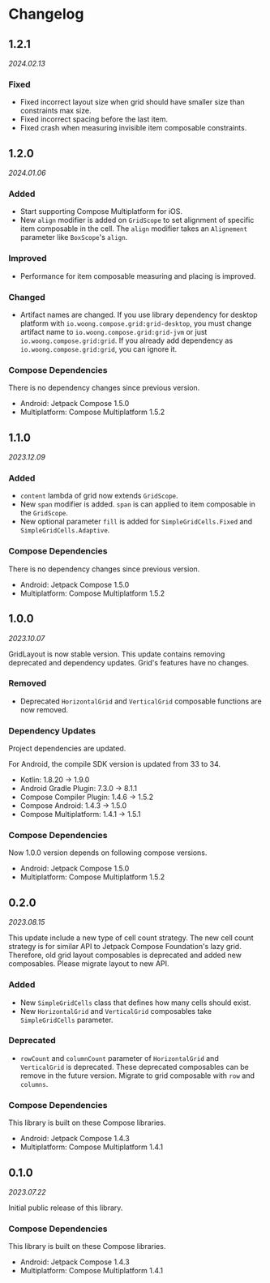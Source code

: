# Changelog

## 1.2.1

_2024.02.13_

### Fixed

- Fixed incorrect layout size when grid should have smaller size than constraints max size.
- Fixed incorrect spacing before the last item.
- Fixed crash when measuring invisible item composable constraints.

## 1.2.0

_2024.01.06_

### Added

- Start supporting Compose Multiplatform for iOS.
- New `align` modifier is added on `GridScope` to set alignment of specific item composable in the cell.
  The `align` modifier takes an `Alignement` parameter like `BoxScope`'s `align`.

### Improved

- Performance for item composable measuring and placing is improved.

### Changed

- Artifact names are changed. If you use library dependency for desktop platform with
  `io.woong.compose.grid:grid-desktop`, you must change artifact name to `io.woong.compose.grid:grid-jvm`
  or just `io.woong.compose.grid:grid`. If you already add dependency as `io.woong.compose.grid:grid`,
  you can ignore it.

### Compose Dependencies

There is no dependency changes since previous version.

- Android: Jetpack Compose 1.5.0
- Multiplatform: Compose Multiplatform 1.5.2

## 1.1.0

_2023.12.09_

### Added

- `content` lambda of grid now extends `GridScope`.
- New `span` modifier is added. `span` is can applied to item composable in the `GridScope`.
- New optional parameter `fill` is added for `SimpleGridCells.Fixed` and `SimpleGridCells.Adaptive`.

### Compose Dependencies

There is no dependency changes since previous version.

- Android: Jetpack Compose 1.5.0
- Multiplatform: Compose Multiplatform 1.5.2

## 1.0.0

_2023.10.07_

GridLayout is now stable version.
This update contains removing deprecated and dependency updates.
Grid's features have no changes.

### Removed

- Deprecated `HorizontalGrid` and `VerticalGrid` composable functions are now removed.

### Dependency Updates

Project dependencies are updated.

For Android, the compile SDK version is updated from 33 to 34.

- Kotlin: 1.8.20 -> 1.9.0
- Android Gradle Plugin: 7.3.0 -> 8.1.1
- Compose Compiler Plugin: 1.4.6 -> 1.5.2
- Compose Android: 1.4.3 -> 1.5.0
- Compose Multiplatform: 1.4.1 -> 1.5.1

### Compose Dependencies

Now 1.0.0 version depends on following compose versions.

- Android: Jetpack Compose 1.5.0
- Multiplatform: Compose Multiplatform 1.5.2

## 0.2.0

_2023.08.15_

This update include a new type of cell count strategy.
The new cell count strategy is for similar API to Jetpack Compose Foundation's lazy grid.
Therefore, old grid layout composables is deprecated and added new composables.
Please migrate layout to new API.

### Added

- New `SimpleGridCells` class that defines how many cells should exist.
- New `HorizontalGrid` and `VerticalGrid` composables take `SimpleGridCells` parameter.

### Deprecated

- `rowCount` and `columnCount` parameter of `HorizontalGrid` and `VerticalGrid` is deprecated.
These deprecated composables can be remove in the future version.
Migrate to grid composable with `row` and `columns`.

### Compose Dependencies

This library is built on these Compose libraries.

- Android: Jetpack Compose 1.4.3
- Multiplatform: Compose Multiplatform 1.4.1

## 0.1.0

_2023.07.22_

Initial public release of this library.

### Compose Dependencies

This library is built on these Compose libraries.

- Android: Jetpack Compose 1.4.3
- Multiplatform: Compose Multiplatform 1.4.1
